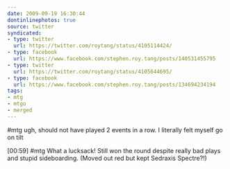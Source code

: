 ```yaml
---
date: 2009-09-19 16:30:44
dontinlinephotos: true
source: twitter
syndicated:
- type: twitter
  url: https://twitter.com/roytang/status/4105114424/
- type: facebook
  url: https://www.facebook.com/stephen.roy.tang/posts/140531455795
- type: twitter
  url: https://twitter.com/roytang/status/4105644695/
- type: facebook
  url: https://www.facebook.com/stephen.roy.tang/posts/134694234194
tags:
- mtg
- mtgo
- merged
---
```


#mtg ugh, should not have played 2 events in a row. I literally felt myself go on tilt

<time>[00:59]</time> #mtg What a lucksack! Still won the round despite really bad plays and stupid sideboarding. (Moved out red but kept Sedraxis Spectre?!)